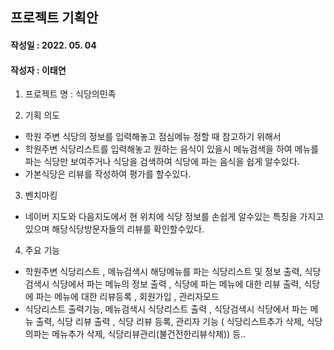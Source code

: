 ## 프로젝트 기획안
#### 작성일 : 2022. 05. 04
#### 작성자 : 이태연
1.	프로젝트 명 : 식당의민족

2.	기획 의도
   - 학원 주변 식당의 정보를 입력해놓고 점심메뉴 정할 때 참고하기 위해서
   - 학원주변 식당리스트를 입력해놓고 원하는 음식이 있을시 메뉴검색을 하여 메뉴를 파는 식당만 보여주거나 식당을 검색하여 식당에 파는 음식을 쉽게 알수있다.
   - 가본식당은 리뷰를 작성하여 평가를 할수있다.

3.	벤치마킹
   - 네이버 지도와 다음지도에서 현 위치에 식당 정보를 손쉽게 알수있는 특징을 가지고 있으며 해당식당방문자들의 리뷰를 확인할수있다.

4.	주요 기능
   - 학원주변 식당리스트 , 메뉴검색시 해당메뉴를 파는 식당리스트 및 정보 출력, 식당검색시 식당에서 파는 메뉴의 정보 출력 , 식당에 파는 메뉴에 대한 리뷰 출력, 식당에 파는 메뉴에 대한 리뷰등록 , 회원가입 , 관리자모드
   - 식당리스트 출력기능, 메뉴검색시 식당리스트 출력 , 식당검색시 식당에서 파는 메뉴 출력, 식당 리뷰 출력 , 식당 리뷰 등록, 관리자 기능 ( 식당리스트추가 삭제, 식당의파는 메뉴추가 삭제, 식당리뷰관리(불건전한리뷰삭제)) 등..

